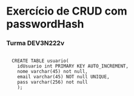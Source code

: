 <h1>Exercício de CRUD com passwordHash</h1>
<h3>Turma DEV3N222v</h3>
<code>
  CREATE TABLE usuario(
    idUsuario int PRIMARY KEY AUTO_INCREMENT,
    nome varchar(45) not null,
    email varchar(45) NOT null UNIQUE,
    pass varchar(256) not null
    );
</code>
